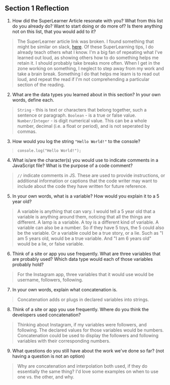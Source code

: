## Section 1 Reflection

1. How did the SuperLearner Article resonate with you? What from this list do you already do? Want to start doing or do more of? Is there anything not on this list, that you would add to it?
> The SuperLearner article link was broken. I found something that might be similar on slack, [here](https://pubs.ppai.org/pc-today/six-habits-of-super-learners/). Of these SuperLearning tips, I do already teach others what I know. I'm a big fan of repeating what I've learned out loud, as showing others how to do something helps me retain it. I should probably take breaks more often. When I get in the zone working on something, I neglect to step away from my work and take a brain break. Something I do that helps me learn is to read out loud, and repeat the read if I'm not comprehending a particular section of the reading.

2. What are the data types you learned about in this section? In your own words, define each.
> `String` - this is text or characters that belong together, such a sentence or paragraph.
> `Boolean` - is a true or false value.
> `Number/Integer` - is digit numerical value. This can be a whole number, decimal (i.e. a float or period), and is not seperated by commas.

3. How would you log the string `"Hello World!"` to the console?
> `console.log("Hello World!");`

4. What is/are the character(s) you would use to indicate comments in a JavaScript file? What is the purpose of a code comment?
> `//` indicate comments in JS. These are used to provide instructions, or additional information or captions that the code writer may want to include about the code they have written for future reference.

5. In your own words, what is a variable? How would you explain it to a 5 year old?
> A variable is anything that can vary. I would tell a 5 year old that a variable is anything around them, noticing that all the things are different. A lamp is a variable. A toy is a different kind of variable. A variable can also be a number. So if they have 5 toys, the 5 could also be the variable. Or a variable could be a true story, or a lie. Such as "I am 5 years old, would be a true variable. And "I am 6 years old" would be a lie, or false variable.

6. Think of a site or app you use frequently. What are three variables that are probably used? Which data type would each of those variables probably hold?
> For the Instagram app, three variables that it would use would be username, followers, following.

7. In your own words, explain what concatenation is.
> Concatenation adds or plugs in declared variables into strings.

8. Think of a site or app you use frequently. Where do you think the developers used concatenation?
> Thinking about Instagram, if my variables were followers, and following. The declared values for those variables would be numbers. Concatenation could be used to display the followers and following variables with their corresponding numbers.

9. What questions do you still have about the work we've done so far? (not having a question is not an option)
> Why are concatenation and interpolation both used, if they do essentially the same thing? I'd love some examples on when to use one vs. the other, and why.

